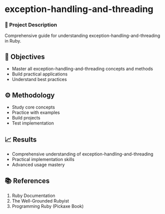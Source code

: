 # exception-handling-and-threading
### 📝 Project Description
Comprehensive guide for understanding exception-handling-and-threading in Ruby.

## 🎯 Objectives
- Master all exception-handling-and-threading concepts and methods
- Build practical applications
- Understand best practices

## ⚙️ Methodology
- Study core concepts
- Practice with examples
- Build projects
- Test implementation

## 📈 Results
- Comprehensive understanding of exception-handling-and-threading
- Practical implementation skills
- Advanced usage mastery

## 📚 References
1. Ruby Documentation
2. The Well-Grounded Rubyist
3. Programming Ruby (Pickaxe Book)
